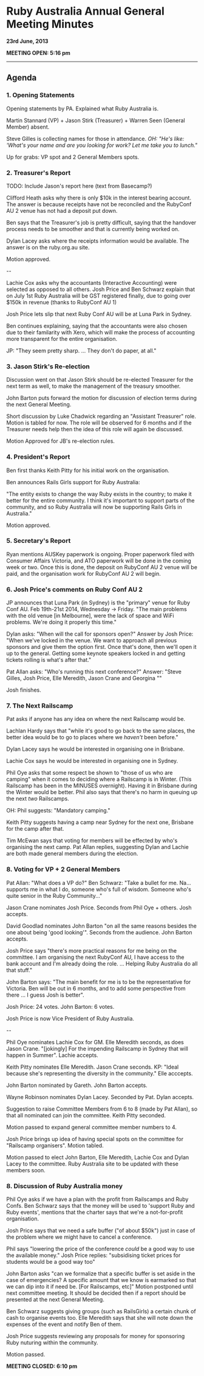 # Ruby Australia Annual General Meeting Minutes
**23rd June, 2013**

**MEETING OPEN: 5:16 pm**

---

## Agenda

### 1. Opening Statements

Opening statements by PA. Explained what Ruby Australia is.

Martin Stannard (VP) + Jason Stirk (Treasurer) + Warren Seen (General Member) absent.

Steve Gilles is collecting names for those in attendance.
*OH: "He's like: 'What's your name and are you looking for work? Let me take you to lunch."*

Up for grabs: VP spot and 2 General Members spots.

### 2. Treasurer's Report

TODO: Include Jason's report here (text from Basecamp?)

Clifford Heath asks why there is only $10k in the interest bearing account. The answer is because receipts have not be reconciled and the RubyConf AU 2 venue has not had a deposit put down.

Ben says that the Treasurer's job is pretty difficult, saying that the handover process needs to be smoother and that is currently being worked on.

Dylan Lacey asks where the receipts information would be available. The answer is on the ruby.org.au site.

Motion approved.

--

Lachie Cox asks why the accountants (Interactive Accounting) were selected as opposed to all others. Josh Price and Ben Schwarz explain that on July 1st Ruby Australia will be GST registered finally, due to going over $150k in revenue (thanks to RubyConf AU 1)

Josh Price lets slip that next Ruby Conf AU will be at Luna Park in Sydney.

Ben continues explaining, saying that the accountants were also chosen due to their familarity with Xero, which will make the process of accounting more transparent for the entire organisation.

JP: "They seem pretty sharp. ... They don't do paper, at all."

### 3. Jason Stirk's Re-election

Discussion went on that Jason Stirk should be re-elected Treasurer for the next term as well, to make the management of the treasury smoother.

John Barton puts forward the motion for discussion of election terms during the next General Meeting.

Short discussion by Luke Chadwick regarding an "Assistant Treasurer" role. Motion is tabled for now. The role will be observed for 6 months and if the Treasurer needs help then the idea of this role will again be discussed.

Motion Approved for JB's re-election rules.

### 4. President's Report

Ben first thanks Keith Pitty for his initial work on the organisation.

Ben announces Rails Girls support for Ruby Australia:

"The entity exists to change the way Ruby exists in the country; to make it better for the entire community. I think it's important to support parts of the community, and so Ruby Australia will now be supporting Rails Girls in Australia."

Motion approved.

### 5. Secretary's Report

Ryan mentions AUSKey paperwork is ongoing. Proper paperwork filed with Consumer Affairs Victoria, and ATO paperwork will be done in the coming week or two. Once this is done, the deposit on RubyConf AU 2 venue will be paid, and the organisation work for RubyConf AU 2 will begin.

### 6. Josh Price's comments on Ruby Conf AU 2

JP announces that Luna Park (in Sydney) is the "primary" venue for Ruby Conf AU. Feb 19th-21st 2014, Wednesday -> Friday. "The main problems with the old venue \[in Melbourne\], were the lack of space and WiFi problems. We're doing it properly this time."

Dylan asks: "When will the call for sponsors open?" Answer by Josh Price: "When we've locked in the venue. We want to approach all previous sponsors and give them the option first. Once that's done, then we'll open it up to the general. Getting some keynote speakers locked in and getting tickets rolling is what's after that."

Pat Allan asks: "Who's running this next conference?" Answer: "Steve Gilles, Josh Price, Elle Meredith, Jason Crane and Georgina <last name>""

Josh finishes.

### 7. The Next Railscamp

Pat asks if anyone has any idea on where the next Railscamp would be.

Lachlan Hardy says that "while it's good to go back to the same places, the better idea would be to go to places where we *haven't* been before."

Dylan Lacey says he would be interested in organising one in Brisbane.

Lachie Cox says he would be interested in organising one in Sydney.

Phil Oye asks that some respect be shown to "those of us who are camping" when it comes to deciding where a Railscamp is in Winter. (This Railscamp has been in the MINUSES overnight). Having it in Brisbane during the Winter would be better. Phil also says that there's no harm in queuing up the next *two* Railscamps.

OH: Phil suggests: "Mandatory camping."

Keith Pitty suggests having a camp near Sydney for the next one, Brisbane for the camp after that.

Tim McEwan says that voting for members will be effected by who's organising the next camp. Pat Allan replies, suggesting Dylan and Lachie are both made general members during the election.

### 8. Voting for VP + 2 General Members

Pat Allan: "What does a VP do?"
Ben Schwarz: "Take a bullet for me. Na... supports me in what I do, someone who's full of wisdom. Someone who's quite senior in the Ruby Community..."

Jason Crane nominates Josh Price. Seconds from Phil Oye + others. Josh accepts.

David Goodlad nominates John Barton "on all the same reasons besides the one about being 'good looking'". Seconds from the audience. John Barton accepts.

Josh Price says "there's more practical reasons for me being on the committee. I am organising the next RubyConf AU, I have access to the bank account and I'm already doing the role. ... Helping Ruby Australia do all that stuff."

John Barton says: "The main benefit for me is to be the representative for Victoria. Ben will be out in 6 months, and to add some perspective from there ... I guess Josh is better".

Josh Price: 24 votes.
John Barton: 6 votes.

Josh Price is now Vice President of Ruby Australia.

--

Phil Oye nominates Lachie Cox for GM. Elle Meredith seconds, as does Jason Crane. "\[jokingly\] For the impending Railscamp in Sydney that will happen in Summer". Lachie accepts.

Keith Pitty nominates Elle Meredith. Jason Crane seconds. KP: "Ideal because she's representing the diversity in the community." Elle acccepts.

John Barton nominated by Gareth. John Barton accepts.

Wayne Robinson nominates Dylan Lacey. Seconded by Pat. Dylan accepts.

Suggestion to raise Committee Members from 6 to 8 (made by Pat Allan), so that all nominated can join the committee. Keith Pitty seconded.

Motion passed to expand general committee member numbers to 4.

Josh Price brings up idea of having special spots on the committee for "Railscamp organisers". Motion tabled.

Motion passed to elect John Barton, Elle Meredith, Lachie Cox and Dylan Lacey to the committee. Ruby Australia site to be updated with these members soon.

### 8. Discussion of Ruby Australia money

Phil Oye asks if we have a plan with the profit from Railscamps and Ruby Confs. Ben Schwarz says that the money will be used to 'support Ruby and Ruby events', mentions that the charter says that we're a not-for-profit organisation.

Josh Price says that we need a safe buffer ("of about $50k") just in case of the problem where we might have to cancel a conference.

Phil says "lowering the price of the conference *could* be a good way to use the available money." Josh Price replies: "subsidising ticket prices for students would be a good way too"

John Barton asks "can we formalize that a specific buffer is set aside in the case of emergencies? A specific amount that we know is earmarked so that we can dip into it if need be. \[For Railscamps, etc\]" Motion postponed until next committee meeting. It should be decided then if a report should be presented at the next General Meeting.

Ben Schwarz suggests giving groups (such as RailsGirls) a certain chunk of cash to organise events too. Elle Meredith says that she will note down the expenses of the event and notify Ben of them.

Josh Price suggests reviewing any proposals for money for sponsoring Ruby nuturing within the community.

Motion passed.

**MEETING CLOSED: 6:10 pm**

